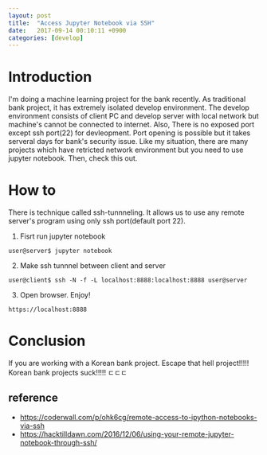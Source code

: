 ```yaml
---
layout: post
title:  "Access Jupyter Notebook via SSH"
date:   2017-09-14 00:10:11 +0900
categories: [develop]
---
```


# Introduction
I'm doing a machine learning project for the bank recently. As traditional bank project, it has extremely isolated develop environment. The develop environment consists of client PC and develop server with local network but machine's cannot be connected to internet. Also, There is no exposed port except ssh port(22) for devleopment. Port opening is possible but it takes serveral days for bank's security issue. Like my situation, there are many projects which have retricted network environment but you need to use jupyter notebook. Then, check this out. 

# How to 

There is technique called ssh-tunnneling. It allows us to use any remote server's program using only ssh port(default port 22).
1. Fisrt run jupyter notebook  
```
user@server$ jupyter notebook
```

2. Make ssh tunnnel between client and server
```
user@client$ ssh -N -f -L localhost:8888:localhost:8888 user@server
```

3. Open browser. Enjoy!
```
https://localhost:8888
```

# Conclusion
If you are working with a Korean bank project. Escape that hell project!!!!! Korean bank projects suck!!!!! ㄷㄷㄷ


## reference  
+ https://coderwall.com/p/ohk6cg/remote-access-to-ipython-notebooks-via-ssh
+ https://hacktilldawn.com/2016/12/06/using-your-remote-jupyter-notebook-through-ssh/
